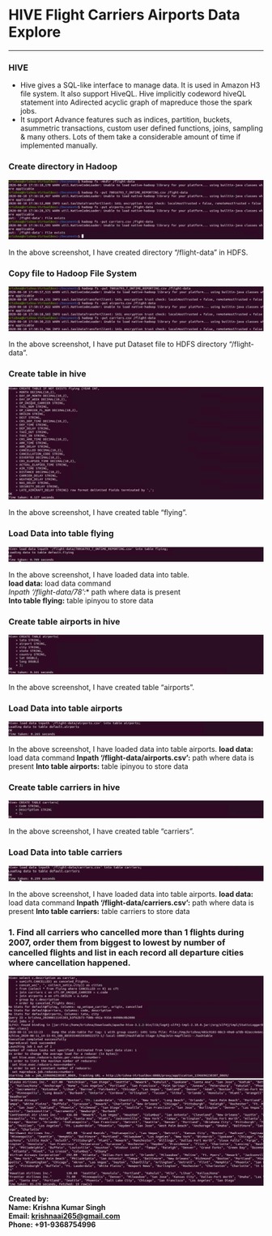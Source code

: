 # HIVE Flight Carriers Airports Data Explore
-----------------------

### HIVE

* Hive gives a SQL-like interface to manage data. It is used in Amazon H3 file system. It also support HiveQL. Hive implicitly codeword hiveQL statement into Adirected acyclic graph of mapreduce those the spark jobs. <br/>
* It support Advance features such as indices, partition, buckets, asummetric transactions, custom user defined functions, joins, sampling & many others. Lots of them take a considerable amount of time if implemented manually. <br/>


### Create directory in Hadoop

<img src="Screenshots/create_directory.png"> <br/>

In the above screenshot, I have created directory “/flight-data” in HDFS. <br/>

### Copy file to Hadoop File System

<img src="Screenshots/copy_file_to_hdfs.png "> <br/>

In the above screenshot, I have put Dataset file to HDFS directory “/flight-data”. <br/>

### Create table in hive
 
<img src="Screenshots/create_table_flying.png"> <br/>

In the above screenshot, I have created table “flying”.

### Load Data into table flying
 
<img src="Screenshots/load_flying.png"> <br/>

In the above screenshot, I have loaded data into table. <br/>
**load data:** load data command <br/>
**Inpath ‘/flight-data/78*’:** path where data is present <br/>
**Into table flying:** table ipinyou to store data <br/>

### Create table airports in hive
 
<img src="Screenshots/create_table_airports.png"> <br/>

In the above screenshot, I have created table “airports”. <br/>

### Load Data into table airports

<img src="Screenshots/load_airports.png"> <br/>

In the above screenshot, I have loaded data into table airports.
**load data:** load data command 
**Inpath ‘/flight-data/airports.csv’:** path where data is present
**Into table airports:** table ipinyou to store data

### Create table carriers in hive

<img src="Screenshots/create_table_carriers.png"> <br/>
 
In the above screenshot, I have created table “carriers”. <br/>

### Load Data into table carriers

<img src="Screenshots/load_carriers.png"> <br/>

In the above screenshot, I have loaded data into table airports.
**load data:** load data command 
**Inpath ‘/flight-data/carriers.csv’:** path where data is present
**Into table carriers:** table carriers to store data

### 1.	Find all carriers who cancelled more than 1 flights during 2007, order them from biggest to lowest by number of cancelled flights and list in each record all departure cities where cancellation happened.

<img src="Screenshots/carrier_who_cancelled_more_than_1_flight.png">
<img src="Screenshots/carrier_who_cancelled_more_than_1_flight2.png">


**Created by:** <br/>
**Name: Krishna Kumar Singh** <br/>
**Email: krishnaai265@gmail.com** <br/>
**Phone: +91-9368754996** 

